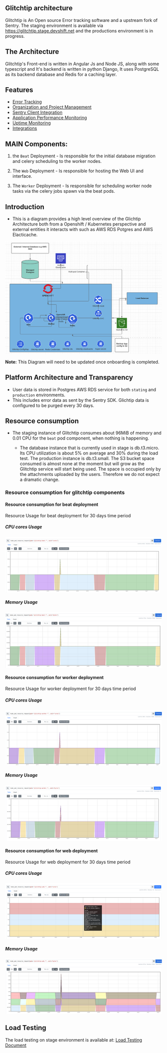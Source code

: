 ## Glitchtip architecture


Glitchtip is An Open source Error tracking software and a upstream fork of Sentry. The staging environment is available via https://glitchtip.stage.devshift.net and
the productions environment is in progress.

## The Architecture

Glitchtip's Front-end is written in Angular Js and Node JS, along with some typescript and It's backend is written in python Django, It uses PostgreSQL as its backend database and Redis for a caching layer.

## Features

 * [Error Tracking](https://glitchtip.com/documentation/error-tracking) 
 * [Organization and Project Management](https://glitchtip.com/documentation/uptime-monitoring)
 * [Sentry Client Integration](https://glitchtip.com/sdkdocs)
 * [Application Performance Monitoring]() 
 * [Uptime Monitoring](https://glitchtip.com/documentation/uptime-monitoring) 
 * [Integrations](https://glitchtip.com/documentation/integrations)


## MAIN Components:

1. the `Beat` Deployment - Is responsible for the initial database migration and celery scheduling to the worker nodes.

2. The `Web` Deployment - Is responsible for hosting the Web UI and interface.

3. The `Worker` Deployment - Is responsible for scheduling worker node tasks via the celery jobs spawn via the beat pods.

## Introduction 
- This is a diagram provides a high level overview of the Glichtip Architecture both from a Openshift / Kubernetes perspective and external entities it interacts with such as AWS RDS Potgres and AWS Elacticache. 


![Glitchtip](https://github.com/rh-cssre/glitchtip/blob/main/images/Glitchtiparchitecture1.png)

**Note:** This Diagram will need to be updated once onboarding is completed.

## Platform Architecture and Transparency

- User data is stored in Postgres AWS RDS service for both `stating` and `production` environments.
- This includes error data as sent by the Sentry SDK. Glichtip data is configured to be purged every 30 days.

## Resource consumption

- The staging instance of Glitchtip consumes about 96MiB of memory and 0.01 CPU for the `beat` pod component,  when nothing is happening. 

    - The database instance that is currently used in stage is db.t3.micro. Its CPU utilization is about
    5% on average and 30% during the load test. The production instance is db.t3.small.
    The S3 bucket space consumed is almost none at the moment but will grow as the Glitchtip service will start being used. The
    space is occupied only by the attachments uploaded by the users. Therefore we do not expect a dramatic change.

### Resource consumption for glitchtip components
#### Resource consumption for beat deployment
Resource Usage for beat deployment for 30 days time period
##### CPU cores Usage
![glitchtip-beat-cpu-cores-usage](../images/glitchtip-beat-cpu-cores-usage.png)

##### Memory Usage
![glitchtip-beat--memory](../images/glitchtip-beat-memory.png)

#### Resource consumption for worker deployment
Resource Usage for worker deployment for 30 days time period
##### CPU cores Usage
![glitchtip-worker-cpu-cores-usage](../images/glitchtip-worker-cpu-cores.png)

##### Memory Usage
![glitchtip-worker-memory](../images/glitchtip-worker-memory.png)

#### Resource consumption for web deployment
Resource Usage for web deployment for 30 days time period
##### CPU cores Usage
![glitchtip-web-cpu-cores-usage](../images/glitchtip-web-cpu-cores.png)

##### Memory Usage
![glitchtip-web-memory](../images/glitchtip-web-memory.png)

## Load Testing
The load testing on stage environment is available at: [Load Testing Document](https://gitlab.cee.redhat.com/service/app-interface/docs/glitchtip/sops/load-testing.md)
